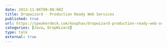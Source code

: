 ```yaml
---
date: 2013-11-06T00:00:00Z
title: Dropwizard - Production Ready Web Services
published: true
url: https://speakerdeck.com/kouphax/dropwizard-production-ready-web-services
categories: [Java, DropWizard]
type: talk
external: true
---
```

